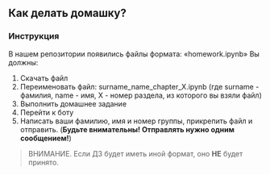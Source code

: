 ## Как делать домашку?
### Инструкция
В нашем репозитории появились файлы формата: «homework.ipynb»
Вы должны:
 1. Скачать файл
 2. Переименовать файл: surname_name_chapter_X.ipynb (где surname - фамилия, name - имя, X - номер раздела, из которого вы взяли файл)
 3. Выполнить домашнее задание
 4. Перейти к боту
 5. Написать ваши фамилию, имя и номер группы, прикрепить файл и отправить. (**Будьте внимательны! Отправлять нужно одним сообщением!**)

> ВНИМАНИЕ. Если ДЗ будет иметь иной формат, оно **НЕ** будет принято.
